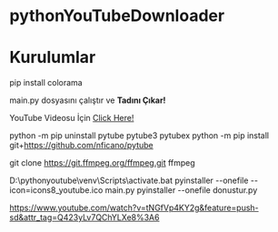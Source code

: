 # pythonYouTubeDownloader
# Kurulumlar

pip install colorama

main.py dosyasını çalıştır ve <b>Tadını Çıkar!</b>

YouTube Videosu İçin <a href = "https://www.youtube.com/watch?v=b23Dabbhh-M&t=364s">Click Here!</a>


python -m pip uninstall pytube pytube3 pytubex
python -m pip install git+https://github.com/nficano/pytube

git clone https://git.ffmpeg.org/ffmpeg.git ffmpeg

D:\pythonyoutube\venv\Scripts\activate.bat
pyinstaller --onefile --icon=icons8_youtube.ico main.py
pyinstaller --onefile donustur.py


https://www.youtube.com/watch?v=tNGfVp4KY2g&feature=push-sd&attr_tag=Q423yLv7QChYLXe8%3A6